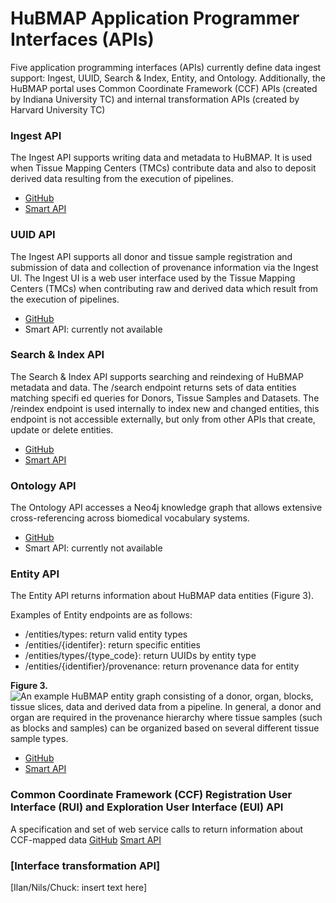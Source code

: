 # HuBMAP Application Programmer Interfaces (APIs)
Five application programming interfaces (APIs) currently define 
data ingest support: Ingest, UUID, Search & Index, Entity, and Ontology.  Additionally, the HuBMAP portal uses Common Coordinate Framework (CCF) APIs (created by Indiana University TC) and internal transformation APIs (created by Harvard University TC)

### Ingest API
The Ingest API supports writing data and metadata to HuBMAP. It is used when Tissue Mapping Centers (TMCs) contribute data and also to deposit derived data resulting from the execution of pipelines.
- [GitHub](https://github.com/hubmapconsortium/ingest-ui) 
- [Smart API](https://smart-api.info/ui/5a6bea1158d2652743c7a201fdb1c44d)

### UUID API
The Ingest API supports all donor and tissue sample registration and submission of data and collection of provenance information via the Ingest UI. The Ingest UI is a web user interface used by the Tissue Mapping Centers (TMCs) when contributing raw and derived data which result from the execution of pipelines.
- [GitHub](https://github.com/hubmapconsortium/uuid-api)
- Smart API: currently not available

### Search & Index API
The Search & Index API supports searching and reindexing of HuBMAP metadata and data. The /search endpoint returns sets of data entities matching specifi ed queries for Donors, Tissue Samples and Datasets. The /reindex endpoint is used internally to index new and changed entities, this endpoint is not accessible externally, but only from other APIs that create, update or delete entities.
- [GitHub](https://github.com/hubmapconsortium/search-api)
- [Smart API](https://smart-api.info/ui/7aaf02b838022d564da776b03f357158)

### Ontology API
The Ontology API accesses a Neo4j knowledge graph that allows
extensive cross-referencing across biomedical vocabulary systems.
- [GitHub](https://github.com/hubmapconsortium/hubmap-ontology)
- Smart API: currently not available

### Entity API
The Entity API returns information about HuBMAP data entities (Figure 3). 

Examples of Entity endpoints are as follows:
 - /entities/types: return valid entity types
 - /entities/{identifer}: return specific entities
 - /entities/types/{type_code}: return UUIDs by entity type
 - /entities/{identifier}/provenance: return provenance
   data for entity

**Figure 3.**
![An example HuBMAP entity graph consisting of a donor, organ, blocks, tissue slices, data and derived data from a pipeline. In general, a donor and organ are required in the provenance hierarchy where tissue samples (such as blocks and samples) can be organized based on several different tissue sample types.](https://drive.google.com/file/d/14aAyTItvm3teFB5jUX5TVGRpW4oit99b/view?usp=sharing)

- [GitHub](https://github.com/hubmapconsortium/entity-api) 
- [Smart API](https://smart-api.info/ui/0065e419668f3336a40d1f5ab89c6ba3)



### Common Coordinate Framework (CCF) Registration User Interface (RUI) and Exploration User Interface (EUI) API
A specification and set of web service calls to return information about CCF-mapped data
[GitHub](https://github.com/hubmapconsortium/ccf-data-api)
[Smart API](https://smart-api.info/ui/d1f33c1a75e9dcda984194e4d8cea7d8)

### [Interface transformation API]
[Ilan/Nils/Chuck: insert text here]
<!--stackedit_data:
eyJoaXN0b3J5IjpbLTEyMzc3MTU4MjUsLTE0ODgyODI4NjQsLT
E5NDE3NTYzODYsLTE2ODk1MTg0MDEsLTE1MTA1Nzc0MDUsNTAw
NzcxNTM4LC00ODU0NDA1NCw0ODYwMDE4NzUsOTc5NzQwMDYwLC
02MDc2MjEyMTUsLTM3NTkzMzE4NiwtMTM0Mzg4MTc5NCw1OTkz
NDUzNCwtMTQxMTUyMDY5MCwxNDA0MDIzODc5LC0xMzYzMjg4Mj
MzLC0yNTE3MjU0MjMsLTExOTcxNTY4NjQsLTU5MjE1MTE2MSw5
MTM4Mjg1NjFdfQ==
-->

